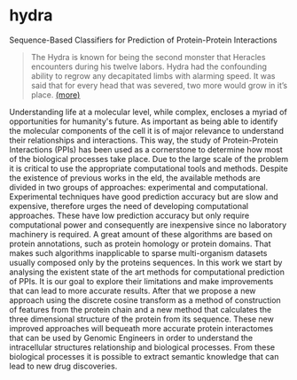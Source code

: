 # hydra
Sequence-Based Classifiers for Prediction of Protein-Protein Interactions


>The Hydra is known for being the second monster that Heracles encounters during his twelve labors. Hydra had the confounding ability to regrow any decapitated limbs with alarming speed. It was said that for every head that was severed, two more would grow in it’s place. [(more)](http://classicalwisdom.com/top-ten-terrifying-monsters-greek-mythology/)


Understanding life at a molecular level, while complex, encloses a myriad of opportunities for humanity's future. As important as being able to identify the molecular components of the cell it is of major relevance to understand their relationships and interactions. This way, the study of Protein-Protein Interactions (PPIs) has been used as a cornerstone to determine how most of the biological processes take place. Due to the large scale of the problem it is critical to use the appropriate computational tools and methods. Despite the existence of previous works in the eld, the available methods are divided in two groups of approaches: experimental and computational. Experimental techniques have good prediction accuracy but are slow and expensive, therefore urges the need of developing computational approaches. These have low prediction accuracy but only require computational power and consequently are inexpensive since no laboratory machinery is required. A great amount of these algorithms are based on protein annotations, such as protein homology or protein domains. That makes such algorithms inapplicable to sparse multi-organism datasets usually composed only by the proteins sequences. In this work we start by analysing the existent state of the art methods for computational prediction of PPIs. It is our goal to explore their limitations and make improvements that can lead to more accurate results. After that we propose a new approach using the discrete cosine transform as a method of construction of features from the protein chain and a new method that calculates the three dimensional structure of the protein from its sequence. These new improved approaches will bequeath more accurate protein interactomes that can be used by Genomic Engineers in order to understand the intracellular structures relationship and biological processes. From these biological processes it is possible to extract semantic knowledge that can lead to new drug discoveries. 
